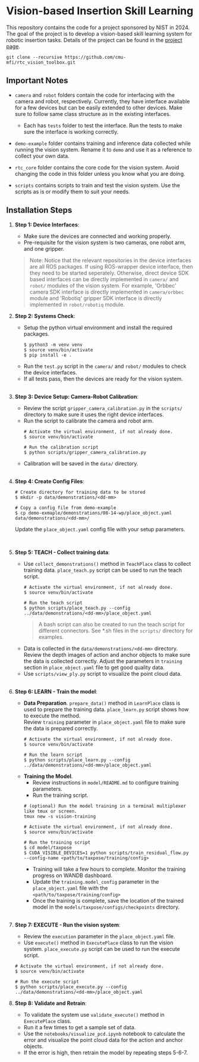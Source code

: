 # Vision-based Insertion Skill Learning

This repository contains the code for a project sponsored by NIST in 2024. The goal of the project is to develop a vision-based skill learning system for robotic insertion tasks. Details of the project can be found in the [project page](https://cmu-mfi.github.io/rtc/).

```
git clone --recursive https://github.com/cmu-mfi/rtc_vision_toolbox.git
```

## Important Notes

* `camera` and `robot` folders contain the code for interfacing with the camera and robot, respectively. Currently, they have interface available for a few devices but can be easily extended to other devices. Make sure to follow same class structure as in the existing interfaces.

    * Each has `tests` folder to test the interface. Run the tests to make sure the interface is working correctly.

* `demo-example` folder contains training and inference data collected while running the vision system. Rename it to `demo` and use it as a reference to collect your own data.

* `rtc_core` folder contains the core code for the vision system. Avoid changing the code in this folder unless you know what you are doing.

* `scripts` contains scripts to train and test the vision system. Use the scripts as is or modify them to suit your needs.

## Installation Steps

1. **Step 1: Device Interfaces**:
    - Make sure the devices are connected and working properly.
    - Pre-requisite for the vision system is two cameras, one robot arm, and one gripper.

    > Note: Notice that the relevant repositories in the device interfaces are all ROS packages. If using ROS-wrapper device interface, then they need to be started seperately. Otherwise, direct device SDK based interfaces can be directly implemented in `camera/` and `robot/` modules of the vision system. For example, 'Orbbec' camera SDK interface is directly implemented in `camera/orbbec` module and 'Robotiq' gripper SDK interface is directly implemented in `robot/robotiq` module.

2. **Step 2: Systems Check**:
    - Setup the python virtual environment and install the required packages.
        ```shell
        $ python3 -m venv venv
        $ source venv/bin/activate
        $ pip install -e .
        ```
    - Run the `test.py` script in the `camera/` and `robot/` modules to check the device interfaces.
    - If all tests pass, then the devices are ready for the vision system.
<br><br>

3. **Step 3: Device Setup: Camera-Robot Calibration**:
    - Review the script `gripper_camera_calibration.py` in the `scripts/` directory to make sure it uses the right device interfaces.
    - Run the script to calibrate the camera and robot arm.
        ```shell
        # Activate the virtual environment, if not already done.
        $ source venv/bin/activate

        # Run the calibration script
        $ python scripts/gripper_camera_calibration.py
        ```
    - Calibration will be saved in the `data/` directory.
<br><br>

4. **Step 4: Create Config Files**:
    ```shell
    # Create directory for training data to be stored
    $ mkdir -p data/demonstrations/<dd-mm>

    # Copy a config file from demo-example
    $ cp demo-exmaple/demonstrations/08-14-wp/place_object.yaml data/demonstrations/<dd-mm>/
    ```
    Update the `place_object.yaml` config file with your setup parameters.   
<br>

5. **Step 5: TEACH - Collect training data**:
    - Use `collect_demonstrations()` method in `TeachPlace` class to collect training data. `place_teach.py` script can be used to run the teach script.
        ```shell
        # Activate the virtual environment, if not already done.
        $ source venv/bin/activate

        # Run the teach script
        $ python scripts/place_teach.py --config ../data/demonstrations/<dd-mm>/place_object.yaml
        ```
        > A bash script can also be created to run the teach script for different connectors. See *.sh files in the `scripts/` directory for examples.
    - Data is collected in the `data/demonstrations/<dd-mm>` directory. Review the depth images of action and anchor objects to make sure the data is collected correctly. Adjust the parameters in `training` section in `place_object.yaml` file to get good quality data.
    - Use `scripts/view_ply.py` script to visualize the point cloud data.
<br><br>

6. **Step 6: LEARN - Train the model**:
    - **Data Preparation**. `prepare_data()` method in `LearnPlace` class is used to prepare the training data. `place_learn.py` script shows how to execute the method. <br>
        Review `training` parameter in `place_object.yaml` file to make sure the data is prepared correctly.
        ```shell
        # Activate the virtual environment, if not already done.
        $ source venv/bin/activate

        # Run the learn script
        $ python scripts/place_learn.py --config ../data/demonstrations/<dd-mm>/place_object.yaml
        ```
    - **Training the Model**. 
        - Review instructions in `model/README.md` to configure training parameters.
        - Run the training script.
        ```shell
        # (optional) Run the model training in a terminal multiplexer like tmux or screen.
        tmux new -s vision-training
        
        # Activate the virtual environment, if not already done.
        $ source venv/bin/activate

        # Run the training script
        $ cd model/taxpose
        $ CUDA_VISIBLE_DEVICES=1 python scripts/train_residual_flow.py --config-name <path/to/taxpose/training/config>
        ``` 
        - Training will take a few hours to complete. Monitor the training progress on WANDB dashboard.
        - Update the `training.model_config` parameter in the `place_object.yaml` file with the `<path/to/taxpose/training/config>`
        - Once the training is complete, save the location of the trained model in the `models/taxpose/configs/checkpoints` directory.
<br><br>

7. **Step 7: EXECUTE - Run the vision system**:
    - Review the `execution` parameter in the `place_object.yaml` file.
    - Use `execute()` method in `ExecutePlace` class to run the vision system. `place_execute.py` script can be used to run the execute script.
    ```shell
    # Activate the virtual environment, if not already done.
    $ source venv/bin/activate

    # Run the execute script
    $ python scripts/place_execute.py --config ../data/demonstrations/<dd-mm>/place_object.yaml
    ```

8. **Step 8: Validate and Retrain**:
    - To validate the system use `validate_execute()` method in `ExecutePlace` class.
    - Run it a few times to get a sample set of data.
    - Use the `notebooks/visualize_pcd.ipynb` notebook to calculate the error and visualize the point cloud data for the action and anchor objects.
    - If the error is high, then retrain the model by repeating steps 5-6-7.    

